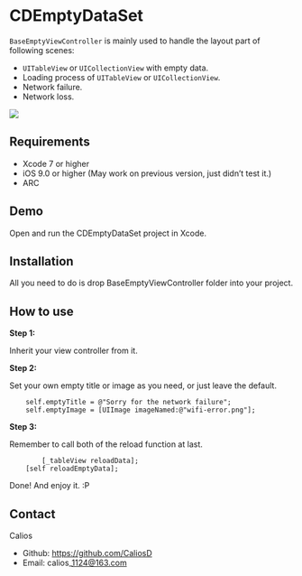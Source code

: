 # CDEmptyDataSet

`BaseEmptyViewController` is mainly used to handle the layout part of following scenes:

- `UITableView` or `UICollectionView` with empty data.
- Loading process of `UITableView` or `UICollectionView`.
- Network failure.
- Network loss.

![][image-1]

## Requirements

* Xcode 7 or higher
* iOS 9.0 or higher (May work on previous version, just didn’t test it.)
* ARC

## Demo

Open and run the CDEmptyDataSet project in Xcode.

## Installation

All you need to do is drop BaseEmptyViewController folder into your project.

## How to use

**Step 1:**

Inherit your view controller from it.

**Step 2:**

Set your own empty title or image as you need, or just leave the default.

		self.emptyTitle = @"Sorry for the network failure";
	    self.emptyImage = [UIImage imageNamed:@"wifi-error.png"];

**Step 3:**

Remember to call both of the reload function at last.

			[_tableView reloadData];
	    [self reloadEmptyData];

Done! And enjoy it. :P

## Contact

Calios

- Github: https://github.com/CaliosD
- Email: calios\_1124@163.com

[image-1]:	https://raw.githubusercontent.com/CaliosD/CDEmptyDataSet/master/CDEmptyDataSet.gif